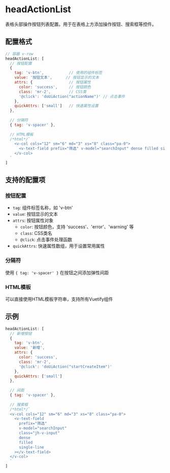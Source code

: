 # headActionList

表格头部操作按钮列表配置。用于在表格上方添加操作按钮、搜索框等控件。

## 配置格式

```javascript
// 容器 v-row
headActionList: [
  // 按钮配置
  { 
    tag: 'v-btn',           // 使用的组件标签
    value: '按钮文本',      // 按钮显示的文本
    attrs: {                // 按钮属性
      color: 'success',     // 按钮颜色
      class: 'mr-2',        // CSS类
      '@click': 'doUiAction("actionName")' // 点击事件
    },
    quickAttrs: ['small']   // 快速属性设置
  },
  
  // 分隔符
  { tag: 'v-spacer' },
  
  // HTML模板
  /*html*/`
    <v-col cols="12" sm="6" md="3" xs="8" class="pa-0">
      <v-text-field prefix="筛选" v-model="searchInput" dense filled single-line></v-text-field>
    </v-col>
  `
]
```

## 支持的配置项

### 按钮配置
- `tag`: 组件标签名称，如 'v-btn'
- `value`: 按钮显示的文本
- `attrs`: 按钮属性对象
  - `color`: 按钮颜色，支持 'success'、'error'、'warning' 等
  - `class`: CSS类名
  - `@click`: 点击事件处理函数
- `quickAttrs`: 快速属性数组，用于设置常用属性

### 分隔符
使用 `{ tag: 'v-spacer' }` 在按钮之间添加弹性间距

### HTML模板
可以直接使用HTML模板字符串，支持所有Vuetify组件

## 示例

```javascript
headActionList: [
  // 新增按钮
  { 
    tag: 'v-btn', 
    value: '新增', 
    attrs: { 
      color: 'success', 
      class: 'mr-2',
      '@click': 'doUiAction("startCreateItem")'
    },
    quickAttrs: ['small']
  },
  
  // 间距
  { tag: 'v-spacer' },
  
  // 搜索框
  /*html*/`
  <v-col cols="12" sm="6" md="3" xs="8" class="pa-0">
    <v-text-field 
      prefix="筛选" 
      v-model="searchInput" 
      class="jh-v-input" 
      dense 
      filled 
      single-line
    ></v-text-field>
  </v-col>
  `
]
``` 